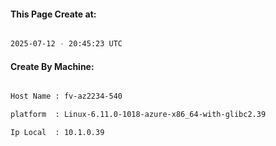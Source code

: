 
   
#### This Page Create at:

```bash

2025-07-12 - 20:45:23 UTC

```

#### Create By Machine:

```bash

Host Name : fv-az2234-540

platform  : Linux-6.11.0-1018-azure-x86_64-with-glibc2.39

Ip Local  : 10.1.0.39

```

